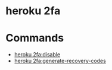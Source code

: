 heroku 2fa
==========


# Commands

* [heroku 2fa:disable](#2fadisable)
* [heroku 2fa:generate-recovery-codes](#2fagenerate-recovery-codes)
